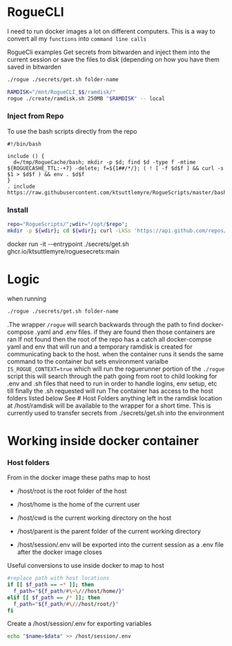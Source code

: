 # RogueCLI
I need to run docker images a lot on different computers. This is a way to convert all my `functions` into `command line calls`

RogueCli examples
Get  secrets from bitwarden and inject them into the current session or save the files to disk (depending on how you have them saved in bitwarden
```bash
./rogue ./secrets/get.sh folder-name
```
```bash
RAMDISK="/mnt/RogueCLI_$$/ramdisk/"
rogue ./create/ramdisk.sh 250MB "$RAMDISK" -- local
```

### Inject from Repo
To use the bash scripts directly from the repo
```
#!/bin/bash

include () {
  d=/tmp/RogueCache/bash; mkdir -p $d; find $d -type f -mtime ${ROGUECASHE_TTL:-+7} -delete; f=${1##/*/}; ( ! [ -f $d$f ] && curl -s $1 > $d$f ) && env . $d$f
}
. include https://raw.githubusercontent.com/ktsuttlemyre/RogueScripts/master/bash/RogueArgs.sh;
```

### Install
```bash
repo="RogueScripts/";wdir="/opt/$repo";
mkdir -p ${wdir}; cd ${wdir}; curl -LkSs 'https://api.github.com/repos/${repo}tarball/' | tar xz --strip=1 -C $wdir;"
```


docker run -it --entrypoint ./secrets/get.sh ghcr.io/ktsuttlemyre/roguesecrets:main

# Logic
when running 
```bash
./rogue ./secrets/get.sh folder-name
```
.The wrapper `/rogue` will search backwards through the path to find docker-compose .yaml and .env files. if they are found then those containers are ran
If not found then the root of the repo has a catch all docker-compse yaml and env that will run and a temporary ramdisk is created for communicating back to the host.
when the container runs it sends the same command to the container but sets environment varialbe `IS_ROGUE_CONTEXT=true` which will run the roguerunner portion of the `./rogue` script
this will search through the path going from root to child looking for .env and .sh files that need to run in order to handle logins, env setup, etc till finally the .sh requested will run
The container has access to the host folders listed below See # Host Folders
anything left in the ramdisk location at /host/ramdisk will be available to the wrapper for a short time. This is currently used to transfer secrets from ./secrets/get.sh into the environment



# Working inside docker container
### Host folders
From in the docker image these paths map to host
 - /host/root is the root folder of the host
 - /host/home is the home of the current user
 - /host/cwd is the current working directory on the host
 - /host/parent is the parent folder of the current working directory

 - /host/session/.env will be exported into the current session as a .env file after the docker image closes

Useful conversions to use inside docker to map to host
```bash
#replace path with host locations
if [[ $f_path == ~* ]]; then
  f_path="${f_path/#\~\///host/home/}"
elif [[ $f_path == /* ]]; then
  f_path="${f_path/#\///host/root/}"
fi
```

Create a /host/session/.env for exporting variables
```bash
echo "$name=$data" >> /host/session/.env
```
